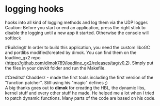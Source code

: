 # logging hooks

hooks into all kind of logging methods and log them via the UDP logger.  
Caution: Before you start or end an application, press the right stick to disable the logging until a new app it started. Otherwise the console will softlock

#Building#
In order to build this application, you need the custom liboGC and portlibs modified/created by dimok. You can find them on the loadiine_gx2 repo (https://github.com/dimok789/loadiine_gx2/releases/tag/v0.2). Simply put the files in your devkit folder and run the Makefile. 

#Credits#
Chadderz - made the first tools including the first version of the "function patcher". Still using his "magic" defines ;)  
A big thanks goes out to <b>dimok</b> for creating the HBL, the dynamic libs, kernel stuff and every other stuff he made. He helped me a lot when I tried to patch dynamic functions. Many parts of the code are based on his code.

